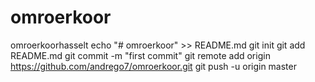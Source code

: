 # omroerkoor
omroerkoorhasselt
echo "# omroerkoor" >> README.md
git init
git add README.md
git commit -m "first commit"
git remote add origin https://github.com/andrego7/omroerkoor.git
git push -u origin master
